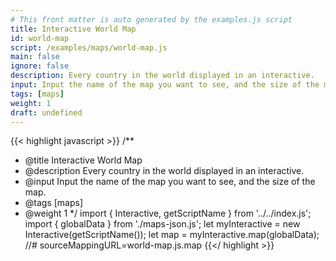 ```yaml
---
# This front matter is auto generated by the examples.js script
title: Interactive World Map
id: world-map
script: /examples/maps/world-map.js
main: false
ignore: false
description: Every country in the world displayed in an interactive.
input: Input the name of the map you want to see, and the size of the map.
tags: [maps]
weight: 1
draft: undefined
---
```


{{< highlight javascript >}}
/**
* @title Interactive World Map
* @description Every country in the world displayed in an interactive.
* @input Input the name of the map you want to see, and the size of the map.
* @tags [maps]
* @weight 1
*/
import { Interactive, getScriptName } from '../../index.js';
import { globalData } from './maps-json.js';
let myInteractive = new Interactive(getScriptName());
let map = myInteractive.map(globalData);
//# sourceMappingURL=world-map.js.map
{{</ highlight >}}
